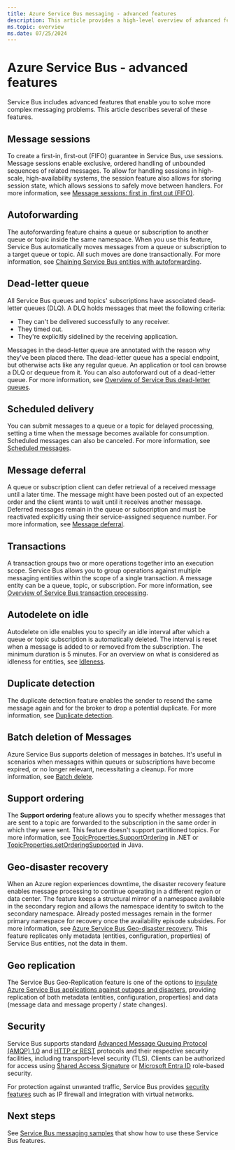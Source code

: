 ```yaml
---
title: Azure Service Bus messaging - advanced features
description: This article provides a high-level overview of advanced features in Azure Service Bus. 
ms.topic: overview
ms.date: 07/25/2024
---
```


# Azure Service Bus - advanced features
Service Bus includes advanced features that enable you to solve more complex messaging problems. This article describes several of these features.

## Message sessions
To create a first-in, first-out (FIFO) guarantee in Service Bus, use sessions. Message sessions enable exclusive, ordered handling of unbounded sequences of related messages. To allow for handling sessions in high-scale, high-availability systems, the session feature also allows for storing session state, which allows sessions to safely move between handlers. For more information, see [Message sessions: first in, first out (FIFO)](message-sessions.md).

## Autoforwarding
The autoforwarding feature chains a queue or subscription to another queue or topic inside the same namespace. When you use this feature, Service Bus automatically moves messages from a queue or subscription to a target queue or topic. All such moves are done transactionally. For more information, see [Chaining Service Bus entities with autoforwarding](service-bus-auto-forwarding.md).

## Dead-letter queue
All Service Bus queues and topics' subscriptions have associated dead-letter queues (DLQ). A DLQ holds messages that meet the following criteria: 

- They can't be delivered successfully to any receiver.
- They timed out.
- They're explicitly sidelined by the receiving application. 

Messages in the dead-letter queue are annotated with the reason why they've been placed there. The dead-letter queue has a special endpoint, but otherwise acts like any regular queue. An application or tool can browse a DLQ or dequeue from it. You can also autoforward out of a dead-letter queue. For more information, see [Overview of Service Bus dead-letter queues](service-bus-dead-letter-queues.md).

## Scheduled delivery
You can submit messages to a queue or a topic for delayed processing, setting a time when the message becomes available for consumption. Scheduled messages can also be canceled. For more information, see [Scheduled messages](message-sequencing.md#scheduled-messages).

## Message deferral
A queue or subscription client can defer retrieval of a received message until a later time. The message might have been posted out of an expected order and the client wants to wait until it receives another message. Deferred messages remain in the queue or subscription and must be reactivated explicitly using their service-assigned sequence number. For more information, see [Message deferral](message-deferral.md).

## Transactions
A transaction groups two or more operations together into an execution scope. Service Bus allows you to group operations against multiple messaging entities within the scope of a single transaction. A message entity can be a queue, topic, or subscription. For more information, see [Overview of Service Bus transaction processing](service-bus-transactions.md).

## Autodelete on idle
Autodelete on idle enables you to specify an idle interval after which a queue or topic subscription is automatically deleted. The interval is reset when a message is added to or removed from the subscription. The minimum duration is 5 minutes. For an overview on what is considered as idleness for entities, see [Idleness](message-expiration.md#idleness).

## Duplicate detection
The duplicate detection feature enables the sender to resend the same message again and for the broker to drop a potential duplicate. For more information, see [Duplicate detection](duplicate-detection.md).

## Batch deletion of Messages
Azure Service Bus supports deletion of messages in batches. It's useful in scenarios when messages within queues or subscriptions have become expired, or no longer relevant, necessitating a cleanup. For more information, see [Batch delete](batch-delete.md).

## Support ordering
The **Support ordering** feature allows you to specify whether messages that are sent to a topic are forwarded to the subscription in the same order in which they were sent. This feature doesn't support partitioned topics. For more information, see [TopicProperties.SupportOrdering](/dotnet/api/azure.messaging.servicebus.administration.topicproperties.supportordering) in .NET or [TopicProperties.setOrderingSupported](/java/api/com.azure.messaging.servicebus.administration.models.topicproperties.setorderingsupported) in Java.

## Geo-disaster recovery
When an Azure region experiences downtime, the disaster recovery feature enables message processing to continue operating in a different region or data center. The feature keeps a structural mirror of a namespace available in the secondary region and allows the namespace identity to switch to the secondary namespace. Already posted messages remain in the former primary namespace for recovery once the availability episode subsides. For more information, see [Azure Service Bus Geo-disaster recovery](service-bus-geo-dr.md). This feature replicates only metadata (entities, configuration, properties) of Service Bus entities, not the data in them. 

## Geo replication
The Service Bus Geo-Replication feature is one of the options to [insulate Azure Service Bus applications against outages and disasters](service-bus-outages-disasters.md), providing replication of both metadata (entities, configuration, properties) and data (message data and message property / state changes).

## Security
Service Bus supports standard [Advanced Message Queuing Protocol (AMQP) 1.0](service-bus-amqp-overview.md) and [HTTP or REST](/rest/api/servicebus/) protocols and their respective security facilities, including transport-level security (TLS). Clients can be authorized for access using [Shared Access Signature](service-bus-sas.md) or [Microsoft Entra ID](service-bus-authentication-and-authorization.md) role-based security. 

For protection against unwanted traffic, Service Bus provides [security features](network-security.md) such as IP firewall and integration with virtual networks. 

## Next steps
See [Service Bus messaging samples](service-bus-samples.md) that show how to use these Service Bus features.
